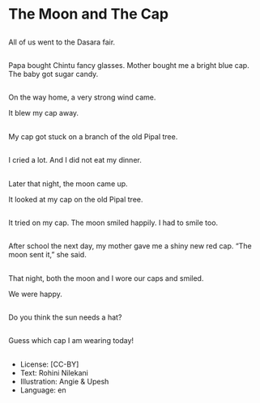 # The Moon and The Cap

##
All of us went to the Dasara fair.

##
Papa bought Chintu fancy glasses. Mother bought me a bright blue cap. The baby got sugar candy.

##
On the way home, a very strong wind came.

It blew my cap away.

##
My cap got stuck on a branch of the old Pipal tree.

##
I cried a lot. And I did not eat my dinner.

##
Later that night, the moon came up.

It looked at my cap on the old Pipal tree.

##
It tried on my cap. The moon smiled happily. I had to smile too.

##
After school the next day, my mother gave me a shiny new red cap. “The moon sent it,” she said.

##
That night, both the moon and I wore our caps and smiled.

We were happy.

##
Do you think the sun needs a hat?

##
Guess which cap I am wearing today!

##
* License: [CC-BY]
* Text: Rohini Nilekani
* Illustration: Angie & Upesh
* Language: en
